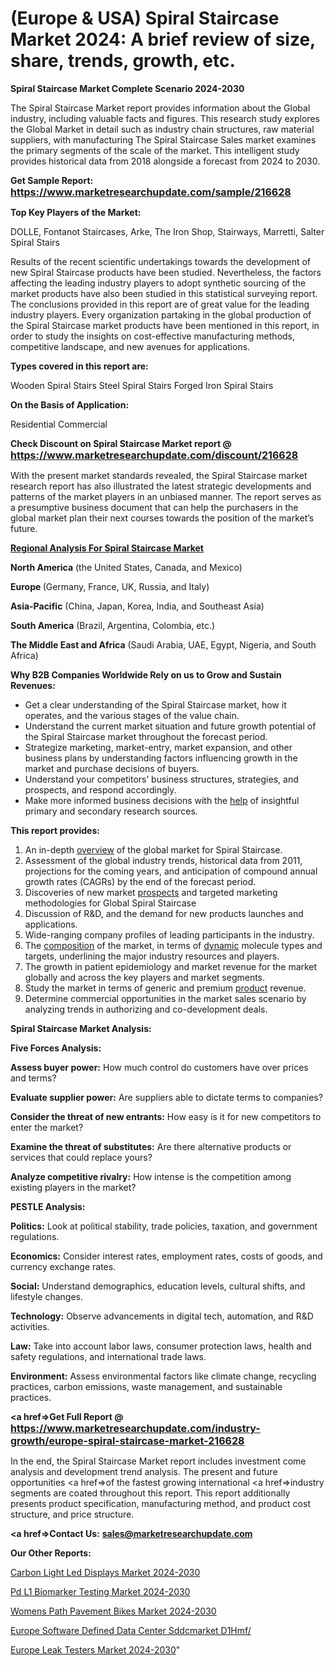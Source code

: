 # (Europe & USA) Spiral Staircase Market 2024: A brief review of size, share, trends, growth, etc.

<strong>Spiral Staircase Market Complete Scenario 2024-2030</strong>

The Spiral Staircase Market report provides information about the Global industry, including valuable facts and figures. This research study explores the Global Market in detail such as industry chain structures, raw material suppliers, with manufacturing The Spiral Staircase Sales market examines the primary segments of the scale of the market. This intelligent study provides historical data from 2018 alongside a forecast from 2024 to 2030.

<strong>Get Sample Report: <a href=https://www.marketresearchupdate.com/sample/216628><font size=3 color=#0000ff>https://www.marketresearchupdate.com/sample/216628</font></a></strong>

<strong>Top Key Players of the Market:</strong>

DOLLE, Fontanot Staircases, Arke, The Iron Shop, Stairways, Marretti, Salter Spiral Stairs

Results of the recent scientific undertakings towards the development of new Spiral Staircase products have been studied. Nevertheless, the factors affecting the leading industry players to adopt synthetic sourcing of the market products have also been studied in this statistical surveying report. The conclusions provided in this report are of great value for the leading industry players. Every organization partaking in the global production of the Spiral Staircase market products have been mentioned in this report, in order to study the insights on cost-effective manufacturing methods, competitive landscape, and new avenues for applications.

<strong>Types covered in this report are: </strong>

Wooden Spiral Stairs
Steel Spiral Stairs
Forged Iron Spiral Stairs

<strong>On the Basis of Application:</strong>

Residential
Commercial

<strong>Check Discount on Spiral Staircase Market report @ <a href=https://www.marketresearchupdate.com/discount/216628><font size=3 color=#0000ff>https://www.marketresearchupdate.com/discount/216628</font></a></strong>

With the present market standards revealed, the Spiral Staircase market research report has also illustrated the latest strategic developments and patterns of the market players in an unbiased manner. The report serves as a presumptive business document that can help the purchasers in the global market plan their next courses towards the position of the market’s future.

<strong><u><b>Regional Analysis For Spiral Staircase Market</b></u></strong>

<strong><b>North America</b></strong> (the United States, Canada, and Mexico)

<strong><b>Europe </b></strong>(Germany, France, UK, Russia, and Italy)

<strong><b>Asia-Pacific</b></strong> (China, Japan, Korea, India, and Southeast Asia)

<strong><b>South America</b></strong> (Brazil, Argentina, Colombia, etc.)

<strong><b>The Middle East and Africa</b></strong> (Saudi Arabia, UAE, Egypt, Nigeria, and South Africa)

<strong>Why B2B Companies Worldwide Rely on us to Grow and Sustain Revenues:</strong>
<ul>
  <li>Get a clear understanding of the Spiral Staircase market, how it operates, and the various stages of the value chain.</li>
  <li>Understand the current market situation and future growth potential of the Spiral Staircase market throughout the forecast period.</li>
  <li>Strategize marketing, market-entry, market expansion, and other business plans by understanding factors influencing growth in the market and purchase decisions of buyers.</li>
  <li>Understand your competitors’ business structures, strategies, and prospects, and respond accordingly.</li>
  <li>Make more informed business decisions with the <a href=ASDF991299>help</a> of insightful primary and secondary research sources.</li>
</ul>
<strong>This report provides:</strong>
<ol>
  <li>An in-depth <a href=>overview</a> of the global market for Spiral Staircase.</li>
  <li>Assessment of the global industry trends, historical data from 2011, projections for the coming years, and anticipation of compound annual growth rates (CAGRs) by the end of the forecast period.</li>
  <li>Discoveries of new market <a href=>prospects</a> and targeted marketing methodologies for Global Spiral Staircase</li>
  <li>Discussion of R&amp;D, and the demand for new products launches and applications.</li>
  <li>Wide-ranging company profiles of leading participants in the industry.</li>
  <li>The <a href=ASDF881288>composition</a> of the market, in terms of <a href=>dynamic</a> molecule types and targets, underlining the major industry resources and players.</li>
  <li>The growth in patient epidemiology and market revenue for the market globally and across the key players and market segments.</li>
  <li>Study the market in terms of generic and premium <a href=>product</a> revenue.</li>
  <li>Determine commercial opportunities in the market sales scenario by analyzing trends in authorizing and co-development deals.</li>
</ol>

<strong>Spiral Staircase Market Analysis:</strong>

<strong>Five Forces Analysis:</strong>

<strong>Assess buyer power:</strong> How much control do customers have over prices and terms?

<strong>Evaluate supplier power:</strong> Are suppliers able to dictate terms to companies?

<strong>Consider the threat of new entrants:</strong> How easy is it for new competitors to enter the market?

<strong>Examine the threat of substitutes:</strong> Are there alternative products or services that could replace yours?

<strong>Analyze competitive rivalry:</strong> How intense is the competition among existing players in the market?

<strong>PESTLE Analysis:</strong>

<strong>Politics:</strong> Look at political stability, trade policies, taxation, and government regulations.

<strong>Economics:</strong> Consider interest rates, employment rates, costs of goods, and currency exchange rates.

<strong>Social:</strong> Understand demographics, education levels, cultural shifts, and lifestyle changes.

<strong>Technology:</strong> Observe advancements in digital tech, automation, and R&D activities.

<strong>Law:</strong> Take into account labor laws, consumer protection laws, health and safety regulations, and international trade laws.

<strong>Environment:</strong> Assess environmental factors like climate change, recycling practices, carbon emissions, waste management, and sustainable practices.

<strong><a href=>Get Full Report</a> @ <a href=https://www.marketresearchupdate.com/industry-growth/europe-spiral-staircase-market-216628><font size=3 color=#0000ff>https://www.marketresearchupdate.com/industry-growth/europe-spiral-staircase-market-216628</font></a></strong>

In the end, the Spiral Staircase Market report includes investment come analysis and development trend analysis. The present and future opportunities <a href=>of</a> the fastest growing international <a href=>industry</a> segments are coated throughout this report. This report additionally presents product specification, manufacturing method, and product cost structure, and price structure.

<strong><a href=><strong>Contact Us:</strong></a></strong>
<strong>sales@marketresearchupdate.com</strong>

<strong>Our Other Reports:</strong>

<a href=https://www.linkedin.com/pulse/carbon-light-led-displays-market-2023-trends>Carbon Light Led Displays Market 2024-2030</a>

<a href=https://www.linkedin.com/pulse/pd-l1-biomarker-testing-market-2023-analysis>Pd L1 Biomarker Testing Market 2024-2030</a>

<a href=https://www.linkedin.com/pulse/womens-path-pavement-bikes-market-outlooks>Womens Path Pavement Bikes Market 2024-2030</a>

<a href=https://www.linkedin.com/pulse/europe-software-defined-data-center-sddcmarket-d1hmf/>Europe Software Defined Data Center Sddcmarket D1Hmf/</a>

<a href=https://www.linkedin.com/pulse/europe-leak-testers-market-research-report-2023-growth-ae0pc/>Europe Leak Testers Market 2024-2030</a>"
